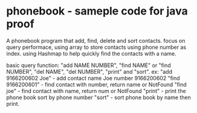 # phonebook - sameple code for java proof

 
A phonebook program that add, find, delete and sort contacts.
focus on query performace, using array to store contacts using phone number as index.
using Hashmap to help quickly find the contacts with a name.

basic query function: "add NAME NUMBER", "find NAME" or "find NUMBER", "del NAME", "del NUMBER", "print" and "sort".
ex: "add 9166200602 Joe" - add contact name Joe number 9166200602
    "find 9166200601" - find contact with number, return name or NotFound
    "find joe" - find contact with name, return num or NotFound
    "print" - print the phone book sort by phone number
    "sort" - sort phone book by name then print. 
